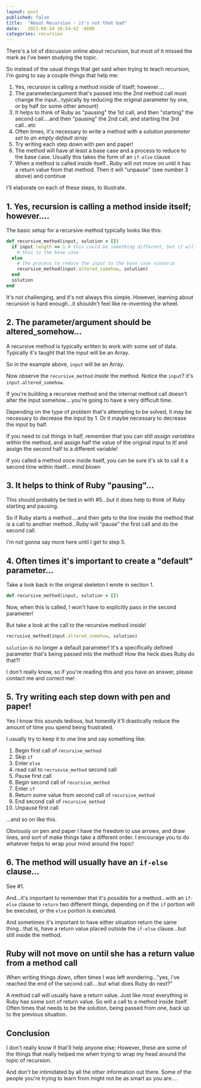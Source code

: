 ```yaml
---
layout: post
published: false
title:  "About Recursion - it's not that bad"
date:   2021-08-24 16:54:42 -0600
categories: recursion
---
```


There's a lot of discussion online about recursion, but most of it missed the mark as I've been studying the topic. 

So instead of the usual things that get said when trying to teach recursion, I'm going to say a couple things that help me: 

1. Yes, recursion is calling a method inside of itself; however....
2. The parameter/argument that's passed into the 2nd method call must change the input...typically by reducing the original parameter by one, or by half (or some other amount)
3. It helps to think of Ruby as "pausing" the 1st call, and then "starting" the second call....and then "pausing" the 2nd call, and starting the 3rd call...etc
4. Often times, it's necessary to write a method with a *solution parameter set to an empty default array*
5. Try writing each step down with pen and paper!
6. The method will have at least a base case and a process to reduce to the base case. Usually this takes the form of an `if-else` clause
7. When a method is called inside itself...Ruby will not move on until it has a return value from that method. Then it will "unpause" (see number 3 above) and continue

I'll elaborate on each of these steps, to illustrate. 

## 1. Yes, recursion is calling a method inside itself; however....

The basic setup for a recursive method typically looks like this: 

```ruby
def recursive_method(input, solution = [])
  if input.length == 1 # this could be something different, but it will often be *similar* to this
    # this is the base case
  else
    # the process to reduce the input to the base case scenario
    recursive_method(input.altered_somehow, solution)
  end
  solution
end
```

It's not challenging, and it's not always this simple. However, learning about recursion is hard enough...it shouldn't feel like re-inventing the wheel. 


## 2. The parameter/argument should be altered_somehow...

A recursive method is typically written to work with some set of data. Typically it's taught that the input will be an Array. 

So in the example above, `input` will be an Array.  

Now observe the `recursive_method` _inside_ the method. Notice the `input`? it's `input.altered_somehow`.  

If you're building a recursive method and the internal method call doesn't alter the input somehow....you're going to have a very difficult time.

Depending on the type of problem that's attempting to be solved, it may be necessary to decrease the input by 1. Or it maybe necessary to decrease the input by half. 

If you need to cut things in half, remember that you can still _assign variables_ within the method, and assign half the value of the original input to it! and assign the second half to a different variable! 

If you called a method once inside itself, you can be sure it's ok to call it a second time within itself... *mind blown*

## 3. It helps to think of Ruby "pausing"...

This should probably be tied in with #5...but it does help to think of Ruby starting and pausing. 

So if Ruby starts a method....and then gets to the line inside the method that is a call to another method...Ruby will "pause" the first call and do the second call.

I'm not gonna say more here until I get to step 5. 

## 4. Often times it's important to create a "default" parameter...

Take a look back in the original skeleton I wrote in section 1. 

```ruby
def recursive_method(input, solution = [])
```

Now, when this is called, I won't have to explicitly pass in the second parameter! 

But take a look at the call to the recursive method _inside_!

```ruby
recrusive_method(input.altered_somehow, solution)
```
`solution` is no longer a default parameter! It's a specifically defined parameter that's being passed into the method! How the heck does Ruby do that?!

I don't really know, so if you're reading this and you have an answer, please contact me and correct me!

## 5. Try writing each step down with pen and paper!

Yes I know this sounds tedious, but honestly it'll drastically reduce the amount of time you spend being frustrated. 

I usually try to keep it to one line and say something like: 

1. Begin first call of `recursive_method`
2. Skip `if`
3. Enter `else`
4. read call to `recrusvie_method` second call
5. Pause first call
6. Begin second call of `recursive_method`
7. Enter `if`
8. Return some value from second call of `recursive_method`
9. End second call of `recursive_method`
10. Unpause first call

...and so on like this. 

Obviously on pen and paper I have the freedom to use arrows, and draw lines, and sort of make things take a different order. I encourage you to do whatever helps to wrap your mind around the topic!

## 6. The method will usually have an `if-else` clause...

See #1. 

And...it's important to remember that it's possible for a method...with an `if-else` clause to `return` two different things, depending on if the `if` portion will be executed, or the `else` portion is executed. 

And sometimes it's important to have either situation return the same thing...that is, have a return value placed outside the `if-else` clause...but still inside the method. 

## Ruby will not move on until she has a return value from a method call

When writing things down, often times I was left wondering..."yes, i've reached the end of the second call....but what does Ruby do next?"

A method call will usually have a return value. Just like most everything in Ruby has some sort of return value. So will a call to a method inside itself. Often times that needs to be the solution, being passed from one, back up to the previous situation. 


## Conclusion
I don't really know if that'll help anyone else; However, these are some of the things that really helped me when trying to wrap my head around the topic of recursion. 

And don't be intimidated by all the other information out there. Some of the people you're trying to learn from might not be as smart as you are....